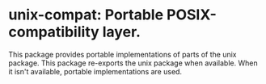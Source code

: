 # unix-compat: Portable POSIX-compatibility layer.

This package provides portable implementations of parts of the unix
package. This package re-exports the unix package when available. When
it isn't available, portable implementations are used.
